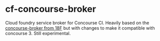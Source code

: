 # cf-concourse-broker
Cloud foundry service broker for Concourse CI. Heavily based on the [concourse-broker from 18F](https://github.com/18F/concourse-broker) but with changes to make it compatible with concourse 3. Still experimental.
